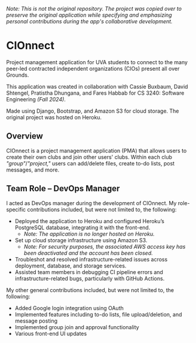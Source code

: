 _Note: This is not the original repository. The project was copied over to preserve the original application while specifying and emphasizing personal contributions during the app's collaborative development._

# CIOnnect

Project management application for UVA students to connect to the many peer-led contracted independent organizations (CIOs) present all over Grounds.

This application was created in collaboration with Cassie Buxbaum, David Shtengel, Pratistha Dhungana, and Fares Habbab for CS 3240: Software Engineering _(Fall 2024)_.

Made using Django, Bootstrap, and Amazon S3 for cloud storage. The original project was hosted on Heroku.

## Overview

CIOnnect is a project management application (PMA) that allows users to create their own clubs and join other users' clubs. Within each club _"group"_/_"project,"_ users can add/delete files, create to-do lists, post messages, and more.

## Team Role – DevOps Manager

I acted as DevOps manager during the development of CIOnnect. My role-specific contributions included, but were not limited to, the following:
- Deployed the application to Heroku and configured Heroku’s PostgreSQL database, integrating it with the front-end.
  - _Note: The application is no longer hosted on Heroku._
- Set up cloud storage infrastructure using Amazon S3.
  - _Note: For security purposes, the associated AWS access key has been deactivated and the account has been closed._
- Troubleshot and resolved infrastructure-related issues across deployment, database, and storage services.
- Assisted team members in debugging CI pipeline errors and infrastructure-related bugs, particularly with GitHub Actions.

My other general contributions included, but were not limited to, the following:
- Added Google login integration using OAuth
- Implemented features including to-do lists, file upload/deletion, and message posting
- Implemented group join and approval functionality
- Various front-end UI updates
